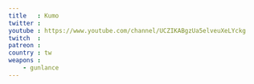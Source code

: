 ```yaml
---
title   : Kumo
twitter :
youtube : https://www.youtube.com/channel/UCZIKABgzUa5elveuXeLYckg
twitch  :
patreon :
country : tw
weapons :
    - gunlance
---
```

